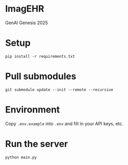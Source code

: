 # ImagEHR
GenAI Genesis 2025

# Setup
```
pip install -r requirements.txt
```

# Pull submodules
```
git submodule update --init --remote --recursive
```

# Environment
Copy `.env.example` into `.env` and fill in your API keys, etc.

# Run the server
```
python main.py
```
